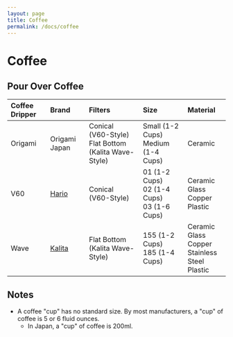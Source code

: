 ```yaml
---
layout: page
title: Coffee
permalink: /docs/coffee
---
```


# Coffee

## Pour Over Coffee

|Coffee Dripper|Brand|Filters|Size|Material|
|:-------------|:----|:------|:---|:-------|
|Origami|Origami Japan|Conical (V60-Style)<br>Flat Bottom (Kalita Wave-Style)|Small (1-2 Cups)<br>Medium (1-4 Cups)|Ceramic|
|V60|[Hario]|Conical (V60-Style)|01 (1-2 Cups)<br>02 (1-4 Cups)<br>03 (1-6 Cups)|Ceramic<br>Glass<br>Copper<br>Plastic|
|Wave|[Kalita]|Flat Bottom (Kalita Wave-Style)|155 (1-2 Cups)<br>185 (1-4 Cups)|Ceramic<br>Glass<br>Copper<br>Stainless Steel<br>Plastic|

## Notes

- A coffee "cup" has no standard size. By most manufacturers, a "cup" of coffee is 5 or 6 fluid ounces.
  - In Japan, a "cup" of coffee is 200ml.

<!-- references -->

[Hario]:https://www.hario-usa.com/
[Kalita]:http://kalita.ae/
